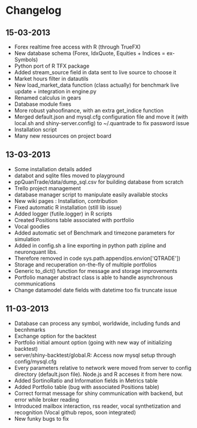 Changelog
=========

15-03-2013
----------
- Forex realtime free access with R (through TrueFX)
- New database schema (Forex, IdxQuote, Equities + Indices = ex-Symbols)
- Python port of R TFX package
- Added stream_source field in data sent to live source to choose it
- Market hours filter in datautils
- New load_market_data function (class actually) for benchmark live update + integration in engine.py
- Renamed calculus in gears
- Database module fixes
- More robust yahoofinance, with an extra get_indice function
- Merged default.json and mysql.cfg configuration file and move it (with local.sh and shiny-server.config) to ~/.quantrade to fix password issue
- Installation script
- Many new ressources on project board


13-03-2013
----------
- Some installation details added
- databot and sqlite files moved to playground
- ppQuanTrade/data/dump_sql.csv for building database from scratch
- Trello project management
- database manager script to manipulate easily available stocks
- New wiki pages : Installation, contribution
- Fixed automatic R installation (still lib issue)
- Added logger (futile.logger) in R scripts
- Created Positions table associated with portfolio
- Vocal goodies
- Added automatic set of Benchmark and timezone parameters for simulation
- Added in config.sh a line exporting in python path zipline and neuronquant libs. 
- Therefore removed in code sys.path.append(os.envion['QTRADE'])
- Storage and recuperation on-the-fly of multiple portfolios
- Generic to_dict() function for message and storage improvements
- Portfolio manager abstract class is able to handle asynchronous communications
- Change datamodel date fields with datetime too fix truncate issue


11-03-2013
----------
- Database can process any symbol, worldwide, including funds and becnhmarks
- Exchange option for the backtest
- Portfolio initial amount option (going with new way of initializing backtest)
- server/shiny-backtest/global.R: Access now mysql setup through config/mysql.cfg
- Every parameters relative to network were moved from server to config directory (default.json file). Node.js and R acceses it from here now.
- Added SortinoRatio and Information fields in Metrics table
- Added Portfolio table (bug with associated Positions table)
- Correct format message for shiny communication with backend, but error while broker reading
- Introduced mailbox interaction, rss reader, vocal synthetization and recognition (Vocal github repos, soon integrated)
- New funky bugs to fix
